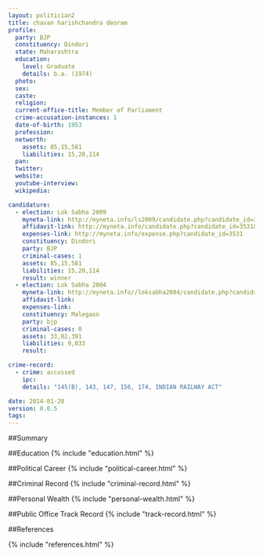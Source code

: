 ```yaml
---
layout: politician2
title: chavan harishchandra deoram
profile: 
  party: BJP
  constituency: Dindori
  state: Maharashtra
  education: 
    level: Graduate
    details: b.a. (1974)
  photo: 
  sex: 
  caste: 
  religion: 
  current-office-title: Member of Parliament
  crime-accusation-instances: 1
  date-of-birth: 1953
  profession: 
  networth: 
    assets: 85,15,581
    liabilities: 15,20,114
  pan: 
  twitter: 
  website: 
  youtube-interview: 
  wikipedia: 

candidature: 
  - election: Lok Sabha 2009
    myneta-link: http://myneta.info/ls2009/candidate.php?candidate_id=3531
    affidavit-link: http://myneta.info/candidate.php?candidate_id=3531&scan=original
    expenses-link: http://myneta.info/expense.php?candidate_id=3531
    constituency: Dindori 
    party: BJP
    criminal-cases: 1
    assets: 85,15,581
    liabilities: 15,20,114
    result: winner 
  - election: Lok Sabha 2004
    myneta-link: http://myneta.info//loksabha2004/candidate.php?candidate_id=2466
    affidavit-link: 
    expenses-link: 
    constituency: Malegaon 
    party: bjp
    criminal-cases: 0
    assets: 33,02,391
    liabilities: 9,033
    result:  

crime-record: 
  - crime: accussed
    ipc: 
    details: "145(B), 143, 147, 156, 174, INDIAN RAILWAY ACT" 

date: 2014-01-28
version: 0.0.5
tags: 
---
```

##Summary


##Education
{% include "education.html" %}


##Political Career
{% include "political-career.html" %}


##Criminal Record
{% include "criminal-record.html" %}


##Personal Wealth
{% include "personal-wealth.html" %}


##Public Office Track Record
{% include "track-record.html" %}


##References


{% include "references.html" %}